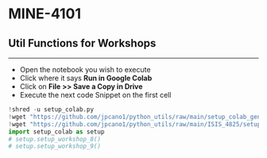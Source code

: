 # MINE-4101
## Util Functions for Workshops
***
- Open the notebook you wish to execute
- Click where it says **Run in Google Colab**
- Click on **File >> Save a Copy in Drive**
- Execute the next code Snippet on the first cell

```python
!shred -u setup_colab.py
!wget "https://github.com/jpcano1/python_utils/raw/main/setup_colab_general.py" -O setup_colab_general.py
!wget "https://github.com/jpcano1/python_utils/raw/main/ISIS_4825/setup_colab.py" -O setup_colab.py
import setup_colab as setup
# setup.setup_workshop_8()
# setup.setup_workshop_9()
```